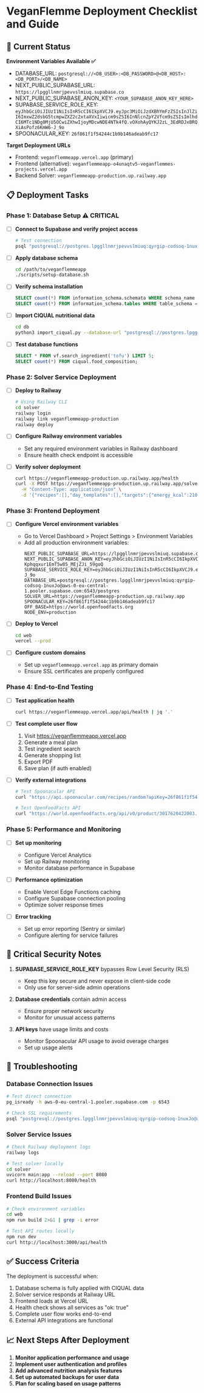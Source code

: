 # VeganFlemme Deployment Checklist and Guide

## 🎯 Current Status

**Environment Variables Available ✅**
- DATABASE_URL: `postgresql://<DB_USER>:<DB_PASSWORD>@<DB_HOST>:<DB_PORT>/<DB_NAME>`
- NEXT_PUBLIC_SUPABASE_URL: `https://lpggllnmrjpevvslmiuq.supabase.co`
- NEXT_PUBLIC_SUPABASE_ANON_KEY: `<YOUR_SUPABASE_ANON_KEY_HERE>`
- SUPABASE_SERVICE_ROLE_KEY: `eyJhbGciOiJIUzI1NiIsInR5cCI6IkpXVCJ9.eyJpc3MiOiJzdXBhYmFzZSIsInJlZiI6ImxwZ2dsbG5tcmpwZXZ2c2xtaXVxIiwicm9sZSI6InNlcnZpY2Vfcm9sZSIsImlhdCI6MTc1NDg0MjU5OCwiZXhwIjoyMDcwNDE4NTk4fQ.vOXohAyQYKJ2zL_3EdRDJxBRQXiAsPofz6KmW6-J_9o`
- SPOONACULAR_KEY: `26f861f1f54244c1b9b146adeab9fc17`

**Target Deployment URLs**
- Frontend: `veganflemmeapp.vercel.app` (primary)
- Frontend (alternative): `veganflemmeapp-o4unaqtv5-veganflemmes-projects.vercel.app`
- Backend Solver: `veganflemmeapp-production.up.railway.app`

## 📋 Deployment Tasks

### Phase 1: Database Setup ⚠️ CRITICAL
- [ ] **Connect to Supabase and verify project access**
  ```bash
  # Test connection
  psql "postgresql://postgres.lpggllnmrjpevvslmiuq:qyrgip-codsoq-1nuxJo@aws-0-eu-central-1.pooler.supabase.com:6543/postgres" -c "SELECT version();"
  ```
  
- [ ] **Apply database schema**
  ```bash
  cd /path/to/veganflemmeapp
  ./scripts/setup-database.sh
  ```
  
- [ ] **Verify schema installation**
  ```sql
  SELECT count(*) FROM information_schema.schemata WHERE schema_name IN ('ciqual', 'vf', 'off_link');
  SELECT count(*) FROM information_schema.tables WHERE table_schema = 'vf';
  ```

- [ ] **Import CIQUAL nutritional data**
  ```bash
  cd db
  python3 import_ciqual.py --database-url "postgresql://postgres.lpggllnmrjpevvslmiuq:qyrgip-codsoq-1nuxJo@aws-0-eu-central-1.pooler.supabase.com:6543/postgres" --download
  ```

- [ ] **Test database functions**
  ```sql
  SELECT * FROM vf.search_ingredient('tofu') LIMIT 5;
  SELECT count(*) FROM ciqual.food_composition;
  ```

### Phase 2: Solver Service Deployment
- [ ] **Deploy to Railway**
  ```bash
  # Using Railway CLI
  cd solver
  railway login
  railway link veganflemmeapp-production
  railway deploy
  ```
  
- [ ] **Configure Railway environment variables**
  - Set any required environment variables in Railway dashboard
  - Ensure health check endpoint is accessible
  
- [ ] **Verify solver deployment**
  ```bash
  curl https://veganflemmeapp-production.up.railway.app/health
  curl -X POST https://veganflemmeapp-production.up.railway.app/solve \
    -H "Content-Type: application/json" \
    -d '{"recipes":[],"day_templates":[],"targets":{"energy_kcal":2100}}'
  ```

### Phase 3: Frontend Deployment
- [ ] **Configure Vercel environment variables**
  - Go to Vercel Dashboard > Project Settings > Environment Variables
  - Add all production environment variables:
    ```
    NEXT_PUBLIC_SUPABASE_URL=https://lpggllnmrjpevvslmiuq.supabase.co
    NEXT_PUBLIC_SUPABASE_ANON_KEY=eyJhbGciOiJIUzI1NiIsInR5cCI6IkpXVCJ9.eyJpc3MiOiJzdXBhYmFzZSIsInJlZiI6ImxwZ2dsbG5tcmpwZXZ2c2xtaXVxIiwicm9sZSI6ImFub24iLCJpYXQiOjE3NTQ4NDI1OTgsImV4cCI6MjA3MDQxODU5OH0.SQ4OJr1REUtXR-Kphqqxur1EmT5w85_MEjZJi_59goQ
    SUPABASE_SERVICE_ROLE_KEY=eyJhbGciOiJIUzI1NiIsInR5cCI6IkpXVCJ9.eyJpc3MiOiJzdXBhYmFzZSIsInJlZiI6ImxwZ2dsbG5tcmpwZXZ2c2xtaXVxIiwicm9sZSI6InNlcnZpY2Vfcm9sZSIsImlhdCI6MTc1NDg0MjU5OCwiZXhwIjoyMDcwNDE4NTk4fQ.vOXohAyQYKJ2zL_3EdRDJxBRQXiAsPofz6KmW6-J_9o
    DATABASE_URL=postgresql://postgres.lpggllnmrjpevvslmiuq:qyrgip-codsoq-1nuxJo@aws-0-eu-central-1.pooler.supabase.com:6543/postgres
    SOLVER_URL=https://veganflemmeapp-production.up.railway.app
    SPOONACULAR_KEY=26f861f1f54244c1b9b146adeab9fc17
    OFF_BASE=https://world.openfoodfacts.org
    NODE_ENV=production
    ```

- [ ] **Deploy to Vercel**
  ```bash
  cd web
  vercel --prod
  ```

- [ ] **Configure custom domains**
  - Set up `veganflemmeapp.vercel.app` as primary domain
  - Ensure SSL certificates are properly configured

### Phase 4: End-to-End Testing
- [ ] **Test application health**
  ```bash
  curl https://veganflemmeapp.vercel.app/api/health | jq '.'
  ```
  
- [ ] **Test complete user flow**
  1. Visit https://veganflemmeapp.vercel.app
  2. Generate a meal plan
  3. Test ingredient search
  4. Generate shopping list
  5. Export PDF
  6. Save plan (if auth enabled)
  
- [ ] **Verify external integrations**
  ```bash
  # Test Spoonacular API
  curl "https://api.spoonacular.com/recipes/random?apiKey=26f861f1f54244c1b9b146adeab9fc17&number=1"
  
  # Test OpenFoodFacts API
  curl "https://world.openfoodfacts.org/api/v0/product/3017620422003.json"
  ```

### Phase 5: Performance and Monitoring
- [ ] **Set up monitoring**
  - Configure Vercel Analytics
  - Set up Railway monitoring
  - Monitor database performance in Supabase
  
- [ ] **Performance optimization**
  - Enable Vercel Edge Functions caching
  - Configure Supabase connection pooling
  - Optimize solver response times
  
- [ ] **Error tracking**
  - Set up error reporting (Sentry or similar)
  - Configure alerting for service failures

## 🚨 Critical Security Notes

1. **SUPABASE_SERVICE_ROLE_KEY** bypasses Row Level Security (RLS)
   - Keep this key secure and never expose in client-side code
   - Only use for server-side admin operations
   
2. **Database credentials** contain admin access
   - Ensure proper network security
   - Monitor for unusual access patterns
   
3. **API keys** have usage limits and costs
   - Monitor Spoonacular API usage to avoid overage charges
   - Set up usage alerts

## 🔧 Troubleshooting

### Database Connection Issues
```bash
# Test direct connection
pg_isready -h aws-0-eu-central-1.pooler.supabase.com -p 6543

# Check SSL requirements
psql "postgresql://postgres.lpggllnmrjpevvslmiuq:qyrgip-codsoq-1nuxJo@aws-0-eu-central-1.pooler.supabase.com:6543/postgres?sslmode=require" -c "SELECT 1;"
```

### Solver Service Issues
```bash
# Check Railway deployment logs
railway logs

# Test solver locally
cd solver
uvicorn main:app --reload --port 8080
curl http://localhost:8080/health
```

### Frontend Build Issues
```bash
# Check environment variables
cd web
npm run build 2>&1 | grep -i error

# Test API routes locally
npm run dev
curl http://localhost:3000/api/health
```

## ✅ Success Criteria

The deployment is successful when:
1. Database schema is fully applied with CIQUAL data
2. Solver service responds at Railway URL
3. Frontend loads at Vercel URL
4. Health check shows all services as "ok: true"
5. Complete user flow works end-to-end
6. External API integrations are functional

## 📈 Next Steps After Deployment

1. **Monitor application performance and usage**
2. **Implement user authentication and profiles**
3. **Add advanced nutrition analysis features**
4. **Set up automated backups for user data**
5. **Plan for scaling based on usage patterns**